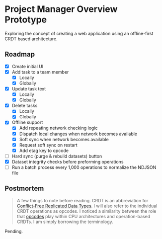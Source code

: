 # Project Manager Overview Prototype

Exploring the concept of creating a web application using an offline-first CRDT based architecture.

## Roadmap

- [x] Create initial UI
- [x] Add task to a team member
    - [x] Locally
    - [x] Globally
- [x] Update task text
    - [x] Locally
    - [x] Globally
- [x] Delete tasks
    - [x] Locally
    - [x] Globally
- [x] Offline support
    - [x] Add repeating network checking logic
    - [x] Dispatch local changes when network becomes available
    - [x] Soft sync when network becomes available
    - [x] Request soft sync on restart
    - [x] Add etag key to opcode
- [ ] Hard sync (purge & rebuild datasets) button
- [x] Dataset integrity checks before preforming operations
- [ ] Run a batch process every 1,000 operations to normalize the NDJSON file

## Postmortem

> A few things to note before reading. CRDT is an abbreviation for [Conflict-Free Replicated Data Types](https://crdt.tech/). I will also refer to the individual CRDT operations as opcodes. I noticed a similarity between the role that [opcodes](https://en.wikipedia.org/wiki/Opcode) play within CPU architectures and operation-based CRDTs. I am simply borrowing the terminology.

Pending.